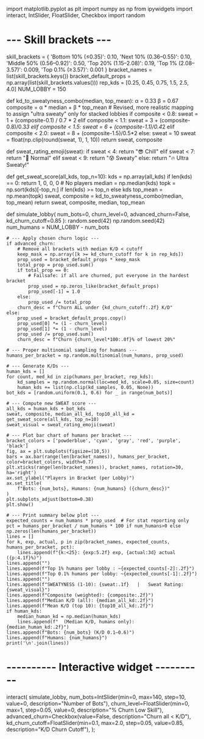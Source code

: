 import matplotlib.pyplot as plt
import numpy as np
from ipywidgets import interact, IntSlider, FloatSlider, Checkbox
import random

# --- Skill brackets ---
skill_brackets = {
    'Bottom 10% (≤0.35)': 0.10,
    'Next 10% (0.36–0.55)': 0.10,
    'Middle 50% (0.56–0.92)': 0.50,
    'Top 20% (1.15–2.08)': 0.19,
    'Top 1% (2.08–3.57)': 0.009,
    'Top 0.1% (≥3.57)': 0.001
}
bracket_names = list(skill_brackets.keys())
bracket_default_props = np.array(list(skill_brackets.values()))
rep_kds = [0.25, 0.45, 0.75, 1.5, 2.5, 4.0]
NUM_LOBBY = 150

def kd_to_sweatyness_combo(median, top_mean):
    α = 0.33
    β = 0.67
    composite = α * median + β * top_mean
    # Revised, more realistic mapping to assign "ultra sweaty" only for stacked lobbies
    if composite < 0.8:
        sweat = 1 + (composite-0.1) / 0.7 * 2
    elif composite < 1.1:
        sweat = 3 + (composite-0.8)/0.3*3
    elif composite < 1.5:
        sweat = 6 + (composite-1.1)/0.4*2
    elif composite < 2.0:
        sweat = 8 + (composite-1.5)/0.5*2
    else:
        sweat = 10
    sweat = float(np.clip(round(sweat, 1), 1, 10))
    return sweat, composite

def sweat_rating_emoji(sweat):
    if sweat < 4:
        return "😎 Chill"
    elif sweat < 7:
        return "🙂 Normal"
    elif sweat < 9:
        return "😰 Sweaty"
    else:
        return "🔥 Ultra Sweaty!"

def get_sweat_score(all_kds, top_n=10):
    kds = np.array(all_kds)
    if len(kds) == 0:
        return 1, 0, 0, 0  # No players
    median = np.median(kds)
    topk = np.sort(kds)[-top_n:] if len(kds) >= top_n else kds
    top_mean = np.mean(topk)
    sweat, composite = kd_to_sweatyness_combo(median, top_mean)
    return sweat, composite, median, top_mean

def simulate_lobby(
    num_bots=0, 
    churn_level=0, 
    advanced_churn=False, 
    kd_churn_cutoff=0.85
):
    random.seed(42)
    np.random.seed(42)
    num_humans = NUM_LOBBY - num_bots

    # --- Apply chosen churn logic ---
    if advanced_churn:
        # Remove all brackets with median K/D < cutoff
        keep_mask = np.array([k >= kd_churn_cutoff for k in rep_kds])
        prop_used = bracket_default_props * keep_mask
        total_prop = prop_used.sum()
        if total_prop == 0:
            # Failsafe: if all are churned, put everyone in the hardest bracket
            prop_used = np.zeros_like(bracket_default_props)
            prop_used[-1] = 1.0
        else:
            prop_used /= total_prop
        churn_desc = f"Churn ALL under {kd_churn_cutoff:.2f} K/D"
    else:
        prop_used = bracket_default_props.copy()
        prop_used[0] *= (1 - churn_level)
        prop_used[1] *= (1 - churn_level)
        prop_used /= prop_used.sum()
        churn_desc = f"Churn {churn_level*100:.0f}% of lowest 20%"

    # --- Proper multinomial sampling for humans ---
    humans_per_bracket = np.random.multinomial(num_humans, prop_used)

    # --- Generate K/Ds ---
    human_kds = []
    for count, med_kd in zip(humans_per_bracket, rep_kds):
        kd_samples = np.random.normal(loc=med_kd, scale=0.05, size=count)
        human_kds += list(np.clip(kd_samples, 0.05, None))
    bot_kds = [random.uniform(0.1, 0.6) for _ in range(num_bots)]

    # --- Compute new SWEAT score ---
    all_kds = human_kds + bot_kds
    sweat, composite, median_all_kd, top10_all_kd = get_sweat_score(all_kds, top_n=10)
    sweat_visual = sweat_rating_emoji(sweat)

    # --- Plot bar chart of humans per bracket ---
    bracket_colors = ['powderblue', 'cyan', 'gray', 'red', 'purple', 'black']
    fig, ax = plt.subplots(figsize=(10,5))
    bars = ax.bar(range(len(bracket_names)), humans_per_bracket, color=bracket_colors, width=0.7)
    plt.xticks(range(len(bracket_names)), bracket_names, rotation=30, ha='right')
    ax.set_ylabel("Players in Bracket (per Lobby)")
    ax.set_title(
        f"Bots: {num_bots}, Humans: {num_humans} ({churn_desc})"
    )
    plt.subplots_adjust(bottom=0.38)
    plt.show()

    # --- Print summary below plot ---
    expected_counts = num_humans * prop_used  # For stat reporting only
    pct = humans_per_bracket / num_humans * 100 if num_humans>0 else np.zeros(len(humans_per_bracket))
    lines = []
    for k, exp, actual, p in zip(bracket_names, expected_counts, humans_per_bracket, pct):
        lines.append(f"{k:<25}: {exp:5.2f} exp, {actual:3d} actual ({p:4.1f}%)")
    lines.append("")
    lines.append(f"Top 1% humans per lobby : ~{expected_counts[-2]:.2f}")
    lines.append(f"Top 0.1% humans per lobby: ~{expected_counts[-1]:.2f}")
    lines.append("")
    lines.append(f"SWEATYNESS (1-10): {sweat:.1f}   |   Sweat Rating: {sweat_visual}")
    lines.append(f"Composite (weighted): {composite:.2f}")
    lines.append(f"Median K/D (all): {median_all_kd:.2f}")
    lines.append(f"Mean K/D (top 10): {top10_all_kd:.2f}")
    if human_kds:
        median_human_kd = np.median(human_kds)
        lines.append(f"  (Median K/D, humans only): {median_human_kd:.2f}")
    lines.append(f"Bots: {num_bots} (K/D 0.1–0.6)")
    lines.append(f"Humans: {num_humans}")
    print('\n'.join(lines))

# ---------- Interactive widget ----------
interact(
    simulate_lobby,
    num_bots=IntSlider(min=0, max=140, step=10, value=0, description="Number of Bots"),
    churn_level=FloatSlider(min=0, max=1, step=0.05, value=0, description="% Churn Low Skill"),
    advanced_churn=Checkbox(value=False, description="Churn all < K/D"),
    kd_churn_cutoff=FloatSlider(min=0.1, max=2.0, step=0.05, value=0.85, description="K/D Churn Cutoff"),
);